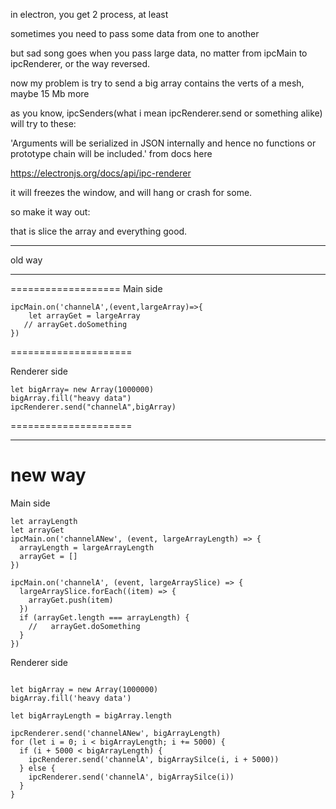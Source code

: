 in electron, you get 2 process, at least

sometimes you need to pass some data from one to another

but sad song goes when you pass large data, no matter from ipcMain to ipcRenderer,
or the way reversed.

now my problem is try to send a big array contains the verts of a mesh, maybe 15 Mb more

as you know, ipcSenders(what i mean ipcRenderer.send or something alike) will try to these:

'Arguments will be serialized in JSON internally and hence no functions or prototype chain will be included.' from docs here

https://electronjs.org/docs/api/ipc-renderer

it will freezes the window, and will hang or crash for some.

so make it way out:

that is slice the array and everything good.

-------------------------

old way

-----------------------
===================
Main side
```
ipcMain.on('channelA',(event,largeArray)=>{
    let arrayGet = largeArray
   // arrayGet.doSomething
})
```

=====================


Renderer side

```
let bigArray= new Array(1000000)
bigArray.fill("heavy data")
ipcRenderer.send("channelA",bigArray)
```

=====================


------------------
new way
===================
Main side
```
let arrayLength
let arrayGet
ipcMain.on('channelANew', (event, largeArrayLength) => {
  arrayLength = largeArrayLength
  arrayGet = []
})

ipcMain.on('channelA', (event, largeArraySlice) => {
  largeArraySlice.forEach((item) => {
    arrayGet.push(item)
  })
  if (arrayGet.length === arrayLength) {
    //   arrayGet.doSomething
  }
})
```

Renderer side
```

let bigArray = new Array(1000000)
bigArray.fill('heavy data')

let bigArrayLength = bigArray.length

ipcRenderer.send('channelANew', bigArrayLength)
for (let i = 0; i < bigArrayLength; i += 5000) {
  if (i + 5000 < bigArrayLength) {
    ipcRenderer.send('channelA', bigArraySilce(i, i + 5000))
  } else {
    ipcRenderer.send('channelA', bigArraySilce(i))
  }
}


```


